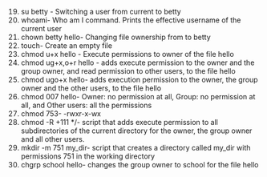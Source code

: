 19. su betty - Switching a user from current to betty
20. whoami- Who am I command. Prints the effective username of the current user
21. chown betty hello- Changing file ownership from to betty
22. touch- Create an empty file
23. chmod u+x hello - Execute permissions to owner of the file hello
24. chmod ug+x,o+r hello - adds execute permission to the owner and the group owner, and read permission to other users, to the file hello
25. chmod ugo+x hello- adds execution permission to the owner, the group owner and the other users, to the file hello
26. chmod 007 hello- Owner: no permission at all, Group: no permission at all, and Other users: all the permissions
27. chmod 753- -rwxr-x-wx
28. chmod -R +111 */- script that adds execute permission to all subdirectories of the current directory for the owner, the group owner and all other users.
29. mkdir -m 751 my_dir- script that creates a directory called my_dir with permissions 751 in the working directory
30. chgrp school hello- changes the group owner to school for the file hello

